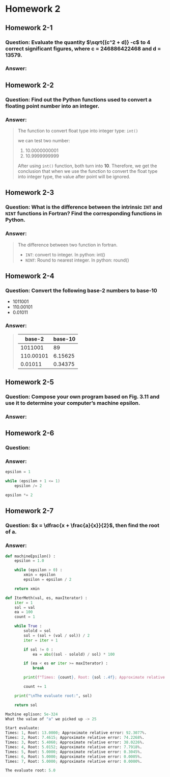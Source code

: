 # Homework 2

## Homework 2-1
### Question: Evaluate the quantity $\sqrt{(c^2 + d)} -c$ to 4 correct significant figures, where c = 246886422468 and d = 13579.
### Answer: 

> 

###

## Homework 2-2
### Question: Find out the Python functions used to convert a floating point number into an integer.
### Answer: 

> The function to convert float type into integer type: `int()`
> 
> we can test two number: 
> 1. 10.0000000001
> 2. 10.9999999999
> 
> After using `int()` function, both turn into **10**.
> Therefore, we get the conclusion that when we use the function to convert the float type into integer type, the value after point will be ignored.

###

## Homework 2-3
### Question: What is the difference between the intrinsic `INT` and `NINT` functions in Fortran? Find the corresponding functions in Python.
### Answer: 

> The difference between two function in fortran.
> * `INT`: convert to integer. In python: int()
> * `NINT`: Round to nearest integer. In python: round()

###

## Homework 2-4
### Question: Convert the following base-2 numbers to base-10 
* 1011001 
* 110.00101
* 0.01011
### Answer: 

> | base-2    | base-10     |
> |-----------| ------------|
> | 1011001   | 89          |
> | 110.00101 | 6.15625     |
> | 0.01011   | 0.34375     |

###

## Homework 2-5
### Question: Compose your own program based on Fig. 3.11 and use it to determine your computer’s machine epsilon.
### Answer: 


### 

## Homework 2-6
### Question: 
### Answer: 

``` c
epsilon = 1

while (epsilon + 1 <= 1)
    epsilon /= 2

epsilon *= 2
```

###

## Homework 2-7
### Question: $x = \dfrac{x + \frac{a}{x}}{2}$, then find the root of a.
### Answer: 

``` py
def machineEpsilon() :
    epsilon = 1.0

    while (epsilon > 0) :
        xmin = epsilon
        epsilon = epsilon / 2

    return xmin
```

``` py
def IterMeth(val, es, maxIterator) :
    iter = 1
    sol = val
    ea = 100
    count = 1

    while True :
        solold = sol
        sol = (sol + (val / sol)) / 2
        iter = iter + 1

        if sol != 0 :
            ea = abs((sol - solold) / sol) * 100      

        if (ea < es or iter >= maxIterator) :
            break

        print(f"Times: {count}, Root: {sol :.4f}; Approximate relative error: {ea :.4f}%.")

        count += 1

    print("\nThe evaluate root:", sol)

    return sol
```

``` py
Machine eplison: 5e-324
What the value of "a" we picked up -> 25

Start evaluate: 
Times: 1, Root: 13.0000; Approximate relative error: 92.3077%.
Times: 2, Root: 7.4615; Approximate relative error: 74.2268%.
Times: 3, Root: 5.4060; Approximate relative error: 38.0226%.
Times: 4, Root: 5.0152; Approximate relative error: 7.7918%.
Times: 5, Root: 5.0000; Approximate relative error: 0.3045%.
Times: 6, Root: 5.0000; Approximate relative error: 0.0005%.
Times: 7, Root: 5.0000; Approximate relative error: 0.0000%.

The evaluate root: 5.0
```